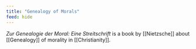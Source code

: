 ```yaml
---
title: "Genealogy of Morals"
feed: hide
---
```


_Zur Genealogie der Moral: Eine Streitschrift_ is a book by [[Nietzsche]] about [[Genealogy]] of morality in [[Christianity]]. 